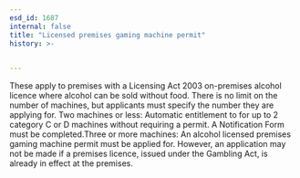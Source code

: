 ```yaml
---
esd_id: 1687
internal: false
title: "Licensed premises gaming machine permit"
history: >-
  

---
```


These apply to premises with a Licensing Act 2003 on-premises alcohol licence where alcohol can be sold without food. There is no limit on the number of machines, but applicants must specify the number they are applying for. Two machines or less: Automatic entitlement to for up to 2 category C or D machines without requiring a permit. A Notification Form must be completed.Three or more machines: An alcohol licensed premises gaming machine permit must be applied for. However, an application may not be made if a premises licence, issued under the Gambling Act, is already in effect at the premises.

